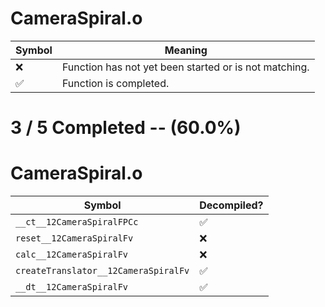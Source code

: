 # CameraSpiral.o
| Symbol | Meaning 
| ------------- | ------------- 
| :x: | Function has not yet been started or is not matching. 
| :white_check_mark: | Function is completed. 


# 3 / 5 Completed -- (60.0%)
# CameraSpiral.o
| Symbol | Decompiled? |
| ------------- | ------------- |
| `__ct__12CameraSpiralFPCc` | :white_check_mark: |
| `reset__12CameraSpiralFv` | :x: |
| `calc__12CameraSpiralFv` | :x: |
| `createTranslator__12CameraSpiralFv` | :white_check_mark: |
| `__dt__12CameraSpiralFv` | :white_check_mark: |
